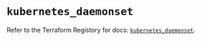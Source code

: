# `kubernetes_daemonset`

Refer to the Terraform Registory for docs: [`kubernetes_daemonset`](https://registry.terraform.io/providers/hashicorp/kubernetes/2.23.0/docs/resources/daemonset).

